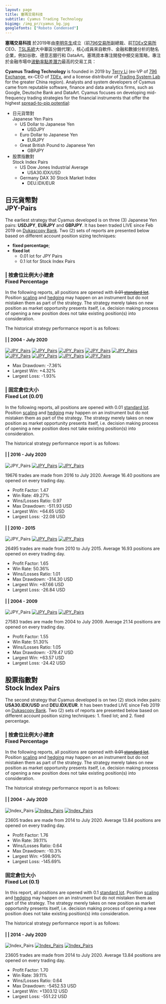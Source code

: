 ```yaml
---
layout: page
title: 塞瑪交易科技
subtitle: Cyamus Trading Technology
bigimg: /img_pr/cyamus_bg.jpg
googlefonts: ["Roboto Condensed"]
---
```


<i class='fa fa-grav'></i> **塞瑪交易科技** 於2019年由[李明先生](https://bit.ly/terryli)成立（前[796交易所](https://www.796.com)副總裁、前[TDEx交易所](https://www.tdex.com)CEO、[TSL系統](https://www.tradingsystemlab.com)大中華區分銷代理），核心成員來自軟件、金融和數據分析的馳名企業，例如谷歌、德意志銀行和 DataArt。塞瑪資本專注開發中頻交易策略，專注於金融市場中[波動率點差潛力](https://www.investopedia.com/articles/forex/10/spread-pip-potential-pairs-day-trading.asp)最高的交易工具：

<i class='fa fa-grav'></i> **Cyamus Trading Technology** is founded in 2019 by [Terry Li](https://bit.ly/terryli) (ex-VP of [796 Exchange](https://www.796.com), ex-CEO of [TDEx](https://www.tdex.com), and a license distributor of [Trading System Lab](https://www.tradingsystemlab.com) for the greater China region). Analysts and system developers of Cyamus came from reputable software, finance and data analytics firms, such as Google, Deutsche Bank and DataArt. Cyamus focuses on developing mid-frequency trading strategies for the financial instruments that offer the highest [spread-to-pip potential](https://www.investopedia.com/articles/forex/10/spread-pip-potential-pairs-day-trading.asp):


- <i class='fa fa-yen'></i> 日元貨幣對<br>Japanese Yen Pairs
  - US Dollar to Japanese Yen
    - USDJPY
  - Euro Dollar to Japanese Yen
    - EURJPY
  - Great British Pound to Japanese Yen
    - GBPJPY
- <i class='fa fa-pie-chart'></i> 股票指數對<br>Stock Index Pairs
  - US Dow Jones Industrial Average
    - USA30.IDX/USD
  - Germany DAX 30 Stock Market Index
    - DEU.IDX/EUR

## <i class='fa fa-yen'></i> 日元貨幣對<br>JPY-Pairs

The earliest strategy that Cyamus developed is on three (3) Japanese Yen pairs: <b>USDJPY</b>, <b>EURJPY</b> and <b>GBPJPY</b>. It has been traded LIVE since Feb 2019 on [Dukascopy Bank](https://en.wikipedia.org/wiki/Dukascopy_Bank). Two (2) sets of reports are presented below based on different account position sizing techniques:

- <i class='fa fa-cogs'></i> <b>fixed percentage</b>;
- <i class='fa fa-cog'></i> <b>fixed lot</b>
  - 0.01 lot for JPY Pairs
  - 0.1 lot for Stock Index Pairs

### <i class='fa fa-yen'></i> | <i class='fa fa-cogs'></i> 按倉位比例大小建倉<br>Fixed Percentage

In the following reports, all positions are opened with <s>0.01 [standard lot](https://www.investopedia.com/terms/s/standard-lot.asp)</s>. Position [scaling](https://learn.tradimo.com/dont-go-broke-protect-your-capital/scaling-in-and-out-of-trades) and [hedging](https://www.investopedia.com/ask/answers/forex/forex-hedge-and-currency-hedging-strategy.asp) may happen on an instrument but do not mistaken them as part of the strategy. The strategy merely takes on new position as market opportunity presents itself, i.e. decision making process of opening a new position does not take existing position(s) into consideration.

The historical strategy performance report is as follows:

#### <i class='fa fa-yen'></i> | <i class='fa fa-cogs'></i> | 2004 - July 2020

[![JPY_Pairs](/img_pr/jpy_percent_capitalChart_2020.png "JPY Pairs Performance Report")](/img_pr/jpy_percent_capitalChart_2020.png)
[![JPY_Pairs](/img_pr/jpy_percent_capitalChart_2018_2019.png "JPY Pairs Performance Report")](/img_pr/jpy_percent_capitalChart_2018_2019.png)
[![JPY_Pairs](/img_pr/jpy_percent_capitalChart_2016_2017.png "JPY Pairs Performance Report")](/img_pr/jpy_percent_capitalChart_2016_2017.png)
[![JPY_Pairs](/img_pr/jpy_percent_capitalChart_2014_2015.png "JPY Pairs Performance Report")](/img_pr/jpy_percent_capitalChart_2014_2015.png)
[![JPY_Pairs](/img_pr/jpy_percent_capitalChart_2012_2013.png "JPY Pairs Performance Report")](/img_pr/jpy_percent_capitalChart_2012_2013.png)
[![JPY_Pairs](/img_pr/jpy_percent_capitalChart_2010_2011.png "JPY Pairs Performance Report")](/img_pr/jpy_percent_capitalChart_2010_2011.png)
[![JPY_Pairs](/img_pr/jpy_percent_capitalChart_2008_2009.png "JPY Pairs Performance Report")](/img_pr/jpy_percent_capitalChart_2008_2009.png)
[![JPY_Pairs](/img_pr/jpy_percent_capitalChart_2006_2007.png "JPY Pairs Performance Report")](/img_pr/jpy_percent_capitalChart_2006_2007.png)
[![JPY_Pairs](/img_pr/jpy_percent_capitalChart_2004_2005.png "JPY Pairs Performance Report")](/img_pr/jpy_percent_capitalChart_2004_2005.png)

- Max Drawdown: -7.36%
- Largest Win: +4.32%
- Largest Loss: -1.93%

### <i class='fa fa-yen'></i> | <i class='fa fa-cog'></i> 固定倉位大小<br>Fixed Lot (0.01)

In the following reports, all positions are opened with 0.01 [standard lot](https://www.investopedia.com/terms/s/standard-lot.asp). Position [scaling](https://learn.tradimo.com/dont-go-broke-protect-your-capital/scaling-in-and-out-of-trades) and [hedging](https://www.investopedia.com/ask/answers/forex/forex-hedge-and-currency-hedging-strategy.asp) may happen on an instrument but do not mistaken them as part of the strategy. The strategy merely takes on new position as market opportunity presents itself, i.e. decision making process of opening a new position does not take existing position(s) into consideration.

The historical strategy performance report is as follows:

#### <i class='fa fa-yen'></i> | <i class='fa fa-cog'></i> | 2016 - July 2020

![JPY_Pairs](/img_pr/jpy_0.01_profitColumn_2016_2020.png "JPY Pairs Performance Report")
[![JPY_Pairs](/img_pr/jpy_0.01_capitalChart_2016_2020.png "JPY Pairs Performance Report")](/img_pr/jpy_0.01_capitalChart_2016_2020.png)
[![JPY_Pairs](/img_pr/jpy_0.01_monthlyPerformance_2016_2020.png "JPY Pairs Performance Report")](/img_pr/jpy_0.01_monthlyPerformance_2016_2020.png)

19676 trades are made from 2016 to July 2020. Average 16.40 positions are opened on every trading day.

- Profit Factor: 1.47
- Win Rate: 49.27%
- Wins/Losses Ratio: 0.97
- Max Drawdown: -511.93 USD
- Largest Win: +64.65 USD
- Largest Loss: -22.08 USD

#### <i class='fa fa-yen'></i> | <i class='fa fa-cog'></i> | 2010 - 2015

![JPY_Pairs](/img_pr/jpy_0.01_profitColumn_2010_2015.png "JPY Pairs Performance Report")
[![JPY_Pairs](/img_pr/jpy_0.01_capitalChart_2010_2015.png "JPY Pairs Performance Report")](/img_pr/jpy_0.01_capitalChart_2010_2015.png)
[![JPY_Pairs](/img_pr/jpy_0.01_monthlyPerformance_2010_2015.png "JPY Pairs Performance Report")](/img_pr/jpy_0.01_monthlyPerformance_2010_2015.png)

26495 trades are made from 2010 to July 2015. Average 16.93 positions are opened on every trading day.

- Profit Factor: 1.65
- Win Rate: 50.36%
- Wins/Losses Ratio: 1.01
- Max Drawdown: -314.30 USD
- Largest Win: +87.66 USD
- Largest Loss: -26.84 USD

#### <i class='fa fa-yen'></i> | <i class='fa fa-cog'></i> | 2004 - 2009

![JPY_Pairs](/img_pr/jpy_0.01_profitColumn_2004_2009.png "JPY Pairs Performance Report")
[![JPY_Pairs](/img_pr/jpy_0.01_capitalChart_2004_2009.png "JPY Pairs Performance Report")](/img_pr/jpy_0.01_capitalChart_2004_2009.png)
[![JPY_Pairs](/img_pr/jpy_0.01_monthlyPerformance_2004_2009.png "JPY Pairs Performance Report")](/img_pr/jpy_0.01_monthlyPerformance_2004_2009.png)

27583 trades are made from 2004 to July 2009. Average 21.14 positions are opened on every trading day.

- Profit Factor: 1.55
- Win Rate: 51.30%
- Wins/Losses Ratio: 1.05
- Max Drawdown: -379.47 USD
- Largest Win: +63.57 USD
- Largest Loss: -24.42 USD

## <i class='fa fa-pie-chart'></i> 股票指數對<br>Stock Index Pairs

The second strategy that Cyamus developed is on two (2) stock index pairs: <b>USA30.IDX/USD</b> and <b>DEU.IDX/EUR</b>. It has been traded LIVE since Feb 2019 on [Dukascopy Bank](https://en.wikipedia.org/wiki/Dukascopy_Bank). Two (2) sets of reports are presented below based on different account position sizing techniques: 1. fixed lot; and 2. fixed percentage.

### <i class='fa fa-pie-chart'></i> | <i class='fa fa-cogs'></i> 按倉位比例大小建倉<br>Fixed Percentage

In the following reports, all positions are opened with <s>0.01 [standard lot](https://www.investopedia.com/terms/s/standard-lot.asp)</s>. Position [scaling](https://learn.tradimo.com/dont-go-broke-protect-your-capital/scaling-in-and-out-of-trades) and [hedging](https://www.investopedia.com/ask/answers/forex/forex-hedge-and-currency-hedging-strategy.asp) may happen on an instrument but do not mistaken them as part of the strategy. The strategy merely takes on new position as market opportunity presents itself, i.e. decision making process of opening a new position does not take existing position(s) into consideration.

The historical strategy performance report is as follows:

#### <i class='fa fa-pie-chart'></i> | <i class='fa fa-cogs'></i> | 2004 - July 2020

![Index_Pairs](/img_pr/index_percent_profitColumn_2014_2020.png "Index Pairs Performance Report")
[![Index_Pairs](/img_pr/index_percent_capitalChart_2014_2020.png "Index Pairs Performance Report")](/img_pr/index_percent_capitalChart_2014_2020.png)
[![Index_Pairs](/img_pr/index_percent_monthlyPerformance_2014_2020.png "Index Pairs Performance Report")](/img_pr/index_percent_monthlyPerformance_2014_2020.png)

23605 trades are made from 2014 to July 2020. Average 13.84 positions are opened on every trading day.

- Profit Factor: 1.76
- Win Rate: 39.11%
- Wins/Losses Ratio: 0.64
- Max Drawdown: -10.3%
- Largest Win: +598.90%
- Largest Loss: -145.69%

### <i class='fa fa-pie-chart'></i> 固定倉位大小<br>Fixed Lot (0.1)

In this report, all positions are opened with 0.1 [standard lot](https://www.investopedia.com/terms/s/standard-lot.asp). Position [scaling](https://learn.tradimo.com/dont-go-broke-protect-your-capital/scaling-in-and-out-of-trades) and [hedging](https://www.investopedia.com/ask/answers/forex/forex-hedge-and-currency-hedging-strategy.asp) may happen on an instrument but do not mistaken them as part of the strategy. The strategy merely takes on new position as market opportunity presents itself, i.e. decision making process of opening a new position does not take existing position(s) into consideration.

The historical strategy performance report is as follows:

#### <i class='fa fa-pie-chart'></i> | <i class='fa fa-cog'></i> | 2014 - July 2020

![Index_Pairs](/img_pr/index_0.1_profitColumn_2014_2020.png "Index Pairs Performance Report")
[![Index_Pairs](/img_pr/index_0.1_capitalChart_2014_2020.png "Index Pairs Performance Report")](/img_pr/index_0.1_capitalChart_2014_2020.png)
[![Index_Pairs](/img_pr/index_0.1_monthlyPerformance_2014_2020.png "Index Pairs Performance Report")](/img_pr/index_0.1_monthlyPerformance_2014_2020.png )

23605 trades are made from 2014 to July 2020. Average 13.84 positions are opened on every trading day.

- Profit Factor: 1.70
- Win Rate: 39.11%
- Wins/Losses Ratio: 0.64
- Max Drawdown: -5452.53 USD
- Largest Win: +1303.12 USD
- Largest Loss: -551.22 USD

